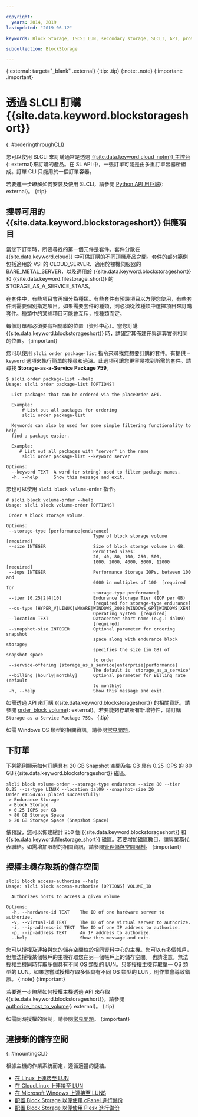 ```yaml
---

copyright:
  years: 2014, 2019
lastupdated: "2019-06-12"

keywords: Block Storage, ISCSI LUN, secondary storage, SLCLI, API, provisioning

subcollection: BlockStorage

---
```

{:external: target="_blank" .external}
{:tip: .tip}
{:note: .note}
{:important: .important}

# 透過 SLCLI 訂購 {{site.data.keyword.blockstorageshort}}
{: #orderingthroughCLI}

您可以使用 SLCLI 來訂購通常是透過 [{{site.data.keyword.cloud_notm}} 主控台](https://{DomainName}/){: external}來訂購的產品。在 SL API 中，一張訂單可能是由多重訂單容器所組成。訂單 CLI 只能用於一個訂單容器。

若要進一步瞭解如何安裝及使用 SLCLI，請參閱 [Python API 用戶端](https://softlayer-python.readthedocs.io/en/latest/cli/){: external}。
{:tip}

## 搜尋可用的 {{site.data.keyword.blockstorageshort}} 供應項目

當您下訂單時，所要尋找的第一個元件是套件。套件分散在 {{site.data.keyword.cloud}} 中可供訂購的不同頂層產品之間。套件的部分範例包括適用於 VSI 的 CLOUD_SERVER、適用於裸機伺服器的 BARE_METAL_SERVER，以及適用於 {{site.data.keyword.blockstorageshort}} 和 {{site.data.keyword.filestorage_short}} 的 STORAGE_AS_A_SERVICE_STAAS。

在套件中，有些項目會再細分為種類。有些套件有預設項目以方便您使用，有些套件則需要個別指定項目。如果需要套件的種類，則必須從該種類中選擇項目來訂購套件。種類中的某些項目可能會互斥，視種類而定。

每個訂單都必須要有相關聯的位置（資料中心）。當您訂購 {{site.data.keyword.blockstorageshort}} 時，請確定其佈建在與運算實例相同的位置。
{:important}

您可以使用 `slcli order package-list` 指令來尋找您想要訂購的套件。有提供 `–keyword` 選項來執行簡單的搜尋和過濾。此選項可讓您更容易找到所需的套件。請尋找 **Storage-as-a-Service Package 759**。

```
$ slcli order package-list --help
Usage: slcli order package-list [OPTIONS]

  List packages that can be ordered via the placeOrder API.

  Example:
      # List out all packages for ordering
      slcli order package-list

  Keywords can also be used for some simple filtering functionality to help
  find a package easier.

  Example:
     # List out all packages with "server" in the name
      slcli order package-list --keyword server

Options:
  --keyword TEXT  A word (or string) used to filter package names.
  -h, --help      Show this message and exit.
```

您也可以使用 `slcli block volume-order` 指令。

```
# slcli block volume-order --help
Usage: slcli block volume-order [OPTIONS]

 Order a block storage volume.

Options:
 --storage-type [performance|endurance]
                                 Type of block storage volume  [required]
 --size INTEGER                  Size of block storage volume in GB.
                                 Permitted Sizes:
                                 20, 40, 80, 100, 250, 500,
                                 1000, 2000, 4000, 8000, 12000  [required]
 --iops INTEGER                  Performance Storage IOPs, between 100 and
                                 6000 in multiples of 100  [required for
                                 storage-type performance]
 --tier [0.25|2|4|10]            Endurance Storage Tier (IOP per GB)
                                 [required for storage-type endurance]
 --os-type [HYPER_V|LINUX|VMWARE|WINDOWS_2008|WINDOWS_GPT|WINDOWS|XEN]
                                 Operating System  [required]
 --location TEXT                 Datacenter short name (e.g.: dal09)
                                 [required]
 --snapshot-size INTEGER         Optional parameter for ordering snapshot
                                 space along with endurance block storage;
                                 specifies the size (in GB) of snapshot space
                                 to order
 --service-offering [storage_as_a_service|enterprise|performance]
                                 The default is 'storage_as_a_service'
 --billing [hourly|monthly]      Optional parameter for Billing rate (default
                                 to monthly)
 -h, --help                      Show this message and exit.
```

如需透過 API 來訂購 {{site.data.keyword.blockstorageshort}} 的相關資訊，請參閱 [order_block_volume](https://softlayer-python.readthedocs.io/en/latest/api/managers/block/#SoftLayer.managers.block.BlockStorageManager.order_block_volume){: external}。若要能夠存取所有新增特性，請訂購 `Storage-as-a-Service Package 759`。
{:tip}

如需 Windows OS 類型的相關資訊，請參閱[常見問題](/docs/infrastructure/BlockStorage?topic=BlockStorage-block-storage-faqs#windowsOStypes)。


## 下訂單

下列範例顯示如何訂購具有 20 GB Snapshot 空間及每 GB 具有 0.25 IOPS 的 80 GB {{site.data.keyword.blockstorageshort}} 磁區。

```
slcli block volume-order --storage-type endurance --size 80 --tier 0.25 --os-type LINUX --location dal09 --snapshot-size 20
Order #15547457 placed successfully!
 > Endurance Storage
 > Block Storage
 > 0.25 IOPS per GB
 > 80 GB Storage Space
 > 20 GB Storage Space (Snapshot Space)
```

依預設，您可以佈建總計 250 個 {{site.data.keyword.blockstorageshort}} 和 {{site.data.keyword.filestorage_short}} 磁區。若要增加磁區數目，請與業務代表聯絡。如需增加限制的相關資訊，請參閱[管理儲存空間限制](/docs/infrastructure/BlockStorage?topic=BlockStorage-managingstoragelimits)。
{:important}

## 授權主機存取新的儲存空間

```
slcli block access-authorize --help
Usage: slcli block access-authorize [OPTIONS] VOLUME_ID

  Authorizes hosts to access a given volume

Options:
  -h, --hardware-id TEXT    The ID of one hardware server to authorize.
  -v, --virtual-id TEXT     The ID of one virtual server to authorize.
  -i, --ip-address-id TEXT  The ID of one IP address to authorize.
  -p, --ip-address TEXT     An IP address to authorize.
  --help                    Show this message and exit.
```

您可以授權及連接與您的儲存空間位於相同資料中心的主機。您可以有多個帳戶，但無法授權某個帳戶的主機存取您在另一個帳戶上的儲存空間。
也請注意，無法授權主機同時存取多個具有不同 OS 類型的 LUN。只能授權主機存取單一 OS 類型的 LUN。如果您嘗試授權存取多個具有不同 OS 類型的 LUN，則作業會導致錯誤。
{:note}
{:important}

若要進一步瞭解如何授權主機透過 API 來存取 {{site.data.keyword.blockstorageshort}}，請參閱 [authorize_host_to_volume](https://softlayer-python.readthedocs.io/en/latest/api/managers/block/#SoftLayer.managers.block.BlockStorageManager.authorize_host_to_volume){: external}。
{:tip}

如需同時授權的限制，請參閱[常見問題](/docs/infrastructure/BlockStorage?topic=block-storage-faqs)。
{:important}


## 連接新的儲存空間
{: #mountingCLI}

根據主機的作業系統而定，遵循適當的鏈結。
- [在 Linux 上連接至 LUN](/docs/infrastructure/BlockStorage?topic=BlockStorage-mountingLinux)
- [在 CloudLinux 上連接至 LUN](/docs/infrastructure/BlockStorage?topic=BlockStorage-mountingCloudLinux)
- [在 Microsoft Windows 上連接至 LUNS](/docs/infrastructure/BlockStorage?topic=BlockStorage-mountingWindows)
- [配置 Block Storage 以便使用 cPanel 進行備份](/docs/infrastructure/BlockStorage?topic=BlockStorage-cPanelBackups)
- [配置 Block Storage 以便使用 Plesk 進行備份](/docs/infrastructure/BlockStorage?topic=BlockStorage-PleskBackups)
